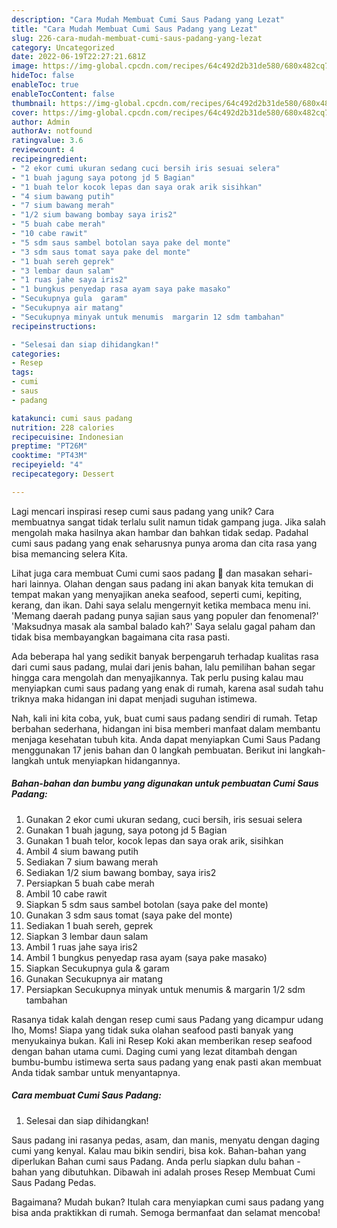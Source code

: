 ```yaml
---
description: "Cara Mudah Membuat Cumi Saus Padang yang Lezat"
title: "Cara Mudah Membuat Cumi Saus Padang yang Lezat"
slug: 226-cara-mudah-membuat-cumi-saus-padang-yang-lezat
category: Uncategorized
date: 2022-06-19T22:27:21.681Z
image: https://img-global.cpcdn.com/recipes/64c492d2b31de580/680x482cq70/cumi-saus-padang-foto-resep-utama.jpg
hideToc: false
enableToc: true
enableTocContent: false
thumbnail: https://img-global.cpcdn.com/recipes/64c492d2b31de580/680x482cq70/cumi-saus-padang-foto-resep-utama.jpg
cover: https://img-global.cpcdn.com/recipes/64c492d2b31de580/680x482cq70/cumi-saus-padang-foto-resep-utama.jpg
author: Admin
authorAv: notfound
ratingvalue: 3.6
reviewcount: 4
recipeingredient:
- "2 ekor cumi ukuran sedang cuci bersih iris sesuai selera"
- "1 buah jagung saya potong jd 5 Bagian"
- "1 buah telor kocok lepas dan saya orak arik sisihkan"
- "4 sium bawang putih"
- "7 sium bawang merah"
- "1/2 sium bawang bombay saya iris2"
- "5 buah cabe merah"
- "10 cabe rawit"
- "5 sdm saus sambel botolan saya pake del monte"
- "3 sdm saus tomat saya pake del monte"
- "1 buah sereh geprek"
- "3 lembar daun salam"
- "1 ruas jahe saya iris2"
- "1 bungkus penyedap rasa ayam saya pake masako"
- "Secukupnya gula  garam"
- "Secukupnya air matang"
- "Secukupnya minyak untuk menumis  margarin 12 sdm tambahan"
recipeinstructions:

- "Selesai dan siap dihidangkan!"
categories:
- Resep
tags:
- cumi
- saus
- padang

katakunci: cumi saus padang 
nutrition: 228 calories
recipecuisine: Indonesian
preptime: "PT26M"
cooktime: "PT43M"
recipeyield: "4"
recipecategory: Dessert

---
```





Lagi mencari inspirasi resep cumi saus padang yang unik? Cara membuatnya sangat tidak terlalu sulit namun tidak gampang juga. Jika salah mengolah maka hasilnya akan hambar dan bahkan tidak sedap. Padahal cumi saus padang yang enak seharusnya punya aroma dan cita rasa yang bisa memancing selera Kita.





Lihat juga cara membuat Cumi cumi saos padang 🦑 dan masakan sehari-hari lainnya. Olahan dengan saus padang ini akan banyak kita temukan di tempat makan yang menyajikan aneka seafood, seperti cumi, kepiting, kerang, dan ikan. Dahi saya selalu mengernyit ketika membaca menu ini. &#39;Memang daerah padang punya sajian saus yang populer dan fenomenal?&#39; &#39;Maksudnya masak ala sambal balado kah?&#39; Saya selalu gagal paham dan tidak bisa membayangkan bagaimana cita rasa pasti.

Ada beberapa hal yang sedikit banyak berpengaruh terhadap kualitas rasa dari cumi saus padang, mulai dari jenis bahan, lalu pemilihan bahan segar hingga cara mengolah dan menyajikannya. Tak perlu pusing kalau mau menyiapkan cumi saus padang yang enak di rumah, karena asal sudah tahu triknya maka hidangan ini dapat menjadi suguhan istimewa.






Nah, kali ini kita coba, yuk, buat cumi saus padang sendiri di rumah. Tetap berbahan sederhana, hidangan ini bisa memberi manfaat dalam membantu menjaga kesehatan tubuh kita. Anda dapat menyiapkan Cumi Saus Padang menggunakan 17 jenis bahan dan 0 langkah pembuatan. Berikut ini langkah-langkah untuk menyiapkan hidangannya.

<!--inarticleads1-->

##### Bahan-bahan dan bumbu yang digunakan untuk pembuatan Cumi Saus Padang:

1. Gunakan 2 ekor cumi ukuran sedang, cuci bersih, iris sesuai selera
1. Gunakan 1 buah jagung, saya potong jd 5 Bagian
1. Gunakan 1 buah telor, kocok lepas dan saya orak arik, sisihkan
1. Ambil 4 sium bawang putih
1. Sediakan 7 sium bawang merah
1. Sediakan 1/2 sium bawang bombay, saya iris2
1. Persiapkan 5 buah cabe merah
1. Ambil 10 cabe rawit
1. Siapkan 5 sdm saus sambel botolan (saya pake del monte)
1. Gunakan 3 sdm saus tomat (saya pake del monte)
1. Sediakan 1 buah sereh, geprek
1. Siapkan 3 lembar daun salam
1. Ambil 1 ruas jahe saya iris2
1. Ambil 1 bungkus penyedap rasa ayam (saya pake masako)
1. Siapkan Secukupnya gula &amp; garam
1. Gunakan Secukupnya air matang
1. Persiapkan Secukupnya minyak untuk menumis &amp; margarin 1/2 sdm tambahan


Rasanya tidak kalah dengan resep cumi saus Padang yang dicampur udang lho, Moms! Siapa yang tidak suka olahan seafood pasti banyak yang menyukainya bukan. Kali ini Resep Koki akan memberikan resep seafood dengan bahan utama cumi. Daging cumi yang lezat ditambah dengan bumbu-bumbu istimewa serta saus padang yang enak pasti akan membuat Anda tidak sambar untuk menyantapnya. 

<!--inarticleads2-->

##### Cara membuat Cumi Saus Padang:


1. Selesai dan siap dihidangkan!

Saus padang ini rasanya pedas, asam, dan manis, menyatu dengan daging cumi yang kenyal. Kalau mau bikin sendiri, bisa kok. Bahan-bahan yang diperlukan Bahan cumi saus Padang. Anda perlu siapkan dulu bahan - bahan yang dibutuhkan. Dibawah ini adalah proses Resep Membuat Cumi Saus Padang Pedas. 

Bagaimana? Mudah bukan? Itulah cara menyiapkan cumi saus padang yang bisa anda praktikkan di rumah. Semoga bermanfaat dan selamat mencoba!
